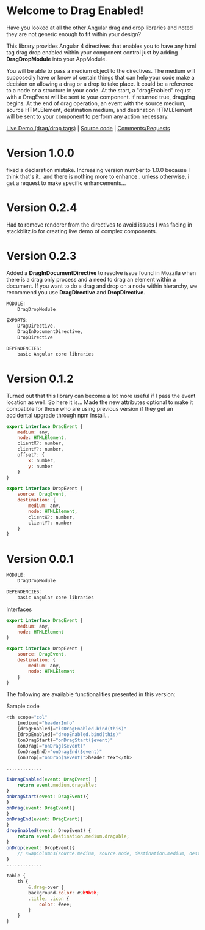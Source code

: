 
# Welcome to Drag Enabled!
Have you looked at all the other Angular drag and drop libraries and noted they are not generic enough to fit within your design?

This library provides Angular 4 directives that enables you to have any html tag drag drop enabled within your component control just by adding **DragDropModule** into your AppModule.

You will be able to pass a medium object to the directives. The medium will supposedly have or know of certain things that can help your code make a decision on allowing a drag or a drop to take place. It could be a reference to a node or a structure in your code. At the start, a "dragEnabled" requst with a DragEvent will be sent to your component. if returned true, dragging begins. At the end of drag operation, an event with the source medium, source HTMLElement, destination medium, and destination HTMLElement will be sent to your component to perform any action necessary.

[Live Demo (drag/drop tags)](https://tagbox.stackblitz.io) | [Source code](https://github.com/msalehisedeh/drag-enabled) | [Comments/Requests](https://github.com/msalehisedeh/drag-enabled/issues)


# Version 1.0.0
fixed a declaration mistake. Increasing version number to 1.0.0 because I think that's it.. and there is nothing more to enhance.. unless otherwise, i get a request to make specific enhancements... 

# Version 0.2.4
Had to remove renderer from the directives to avoid issues I was facing in stackblitz.io for creating live demo of complex components. 

# Version 0.2.3

Added a **DragInDocumentDirective** to resolve issue found in Mozzila when there is a drag only process and a need to drag an element within a document. If you want to do a drag and drop on a node within hierarchy, we recommend you use **DragDirective** and **DropDirective**.

```javascript
MODULE:
	DragDropModule

EXPORTS:
	DragDirective,
	DragInDocumentDirective,
	DropDirective

DEPENDENCIES:
	basic Angular core libraries
```

# Version 0.1.2
Turned out that this library can become a lot more useful if I pass the event location as well. So here it is... Made the new attributes optional to make it compatible for those who are using previous version if they get an accidental upgrade through npm install...

```javascript
export interface DragEvent {
	medium: any,
	node: HTMLElement,
	clientX?: number,
	clientY?: number,
	offset?: {
		x: number,
		y: number
	}
}

export interface DropEvent {
	source: DragEvent,
	destination: {
		medium: any,
		node: HTMLElement,
		clientX?: number,
		clientY?: number
	}
}
```

# Version 0.0.1

```javascript
MODULE:
	DragDropModule

DEPENDENCIES:
	basic Angular core libraries
```

Interfaces

```javascript
export interface DragEvent {
	medium: any,
	node: HTMLElement
}

export interface DropEvent {
	source: DragEvent,
	destination: {
		medium: any,
		node: HTMLElement
	}
}
```

The following are available functionalities presented in this version:

Sample code

```javascript
<th scope="col"
	[medium]="headerInfo"
	[dragEnabled]="isDragEnabled.bind(this)"
	[dropEnabled]="dropEnabled.bind(this)"
	(onDragStart)="onDragStart($event)"
	(onDrag)="onDrag($event)"
	(onDragEnd)="onDragEnd($event)"
	(onDrop)="onDrop($event)">header text</th>

.............

isDragEnabled(event: DragEvent) {
	return event.medium.dragable;
}
onDragStart(event: DragEvent){
}
onDrag(event: DragEvent){
}
onDragEnd(event: DragEvent){
}
dropEnabled(event: DropEvent) {
	return event.destination.medium.dragable;
}
onDrop(event: DropEvent){
	// swapColumns(source.medium, source.node, destination.medium, destination.node);
}
.............

table {
	th {
		&.drag-over {
		background-color: #9b9b9b;
		.title, .icon {
			color: #eee;
		}
	}
}
```

